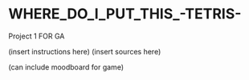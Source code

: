 # WHERE_DO_I_PUT_THIS_-TETRIS-
Project 1 FOR GA



(insert instructions here)
(insert sources here)

(can include moodboard for game)    